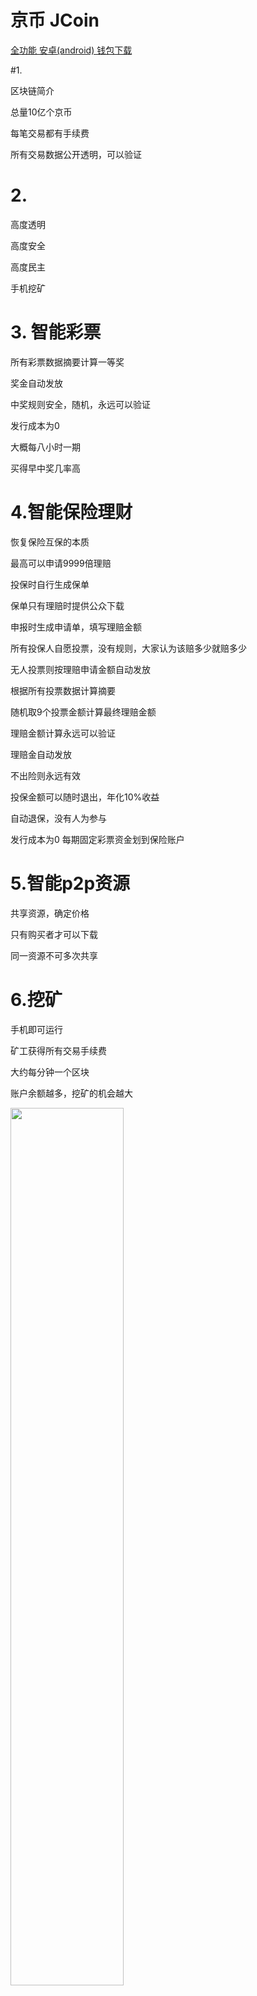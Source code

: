 # 京币 JCoin

<a href="https://github.com/jcoinpub/jcoin/blob/master/android/jcoin-v1.apk?raw=true">全功能 安卓(android) 钱包下载<a>

#1.

区块链简介

总量10亿个京币

每笔交易都有手续费

所有交易数据公开透明，可以验证


# 2.

高度透明

高度安全

高度民主


手机挖矿


# 3. 智能彩票

所有彩票数据摘要计算一等奖


奖金自动发放

中奖规则安全，随机，永远可以验证

发行成本为0

大概每八小时一期

买得早中奖几率高


# 4.智能保险理财


恢复保险互保的本质


最高可以申请9999倍理赔

投保时自行生成保单

保单只有理赔时提供公众下载

申报时生成申请单，填写理赔金额

所有投保人自愿投票，没有规则，大家认为该赔多少就赔多少

无人投票则按理赔申请金额自动发放


根据所有投票数据计算摘要


随机取9个投票金额计算最终理赔金额

理赔金额计算永远可以验证

理赔金自动发放

不出险则永远有效

投保金额可以随时退出，年化10%收益

自动退保，没有人为参与

发行成本为0
每期固定彩票资金划到保险账户


# 5.智能p2p资源

共享资源，确定价格

只有购买者才可以下载

同一资源不可多次共享


# 6.挖矿

手机即可运行

矿工获得所有交易手续费

大约每分钟一个区块

账户余额越多，挖矿的机会越大


<img src="/doc/1.png" width="60%">
<img src="/doc/2.png" width="60%">
<img src="/doc/3.png" width="60%">
<img src="/doc/4.png" width="60%">
<img src="/doc/5.png" width="60%">
<img src="/doc/6.png" width="60%">
<img src="/doc/7.png" width="60%">
<img src="/doc/8.png" width="60%">
<img src="/doc/wchat.png" width="60%">

